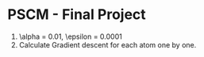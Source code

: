 # PSCM - Final Project

1. \alpha = 0.01, \epsilon = 0.0001
2. Calculate Gradient descent for each atom one by one. 
